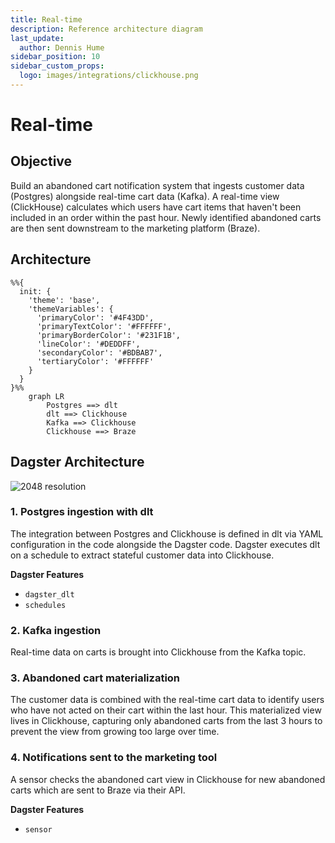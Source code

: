 ```yaml
---
title: Real-time
description: Reference architecture diagram
last_update:
  author: Dennis Hume
sidebar_position: 10
sidebar_custom_props:
  logo: images/integrations/clickhouse.png
---
```


# Real-time

## Objective

Build an abandoned cart notification system that ingests customer data (Postgres) alongside real-time cart data (Kafka). A real-time view (ClickHouse) calculates which users have cart items that haven't been included in an order within the past hour. Newly identified abandoned carts are then sent downstream to the marketing platform (Braze).

## Architecture

```mermaid
%%{
  init: {
    'theme': 'base',
    'themeVariables': {
      'primaryColor': '#4F43DD',
      'primaryTextColor': '#FFFFFF',
      'primaryBorderColor': '#231F1B',
      'lineColor': '#DEDDFF',
      'secondaryColor': '#BDBAB7',
      'tertiaryColor': '#FFFFFF'
    }
  }
}%%
    graph LR
        Postgres ==> dlt
        dlt ==> Clickhouse
        Kafka ==> Clickhouse
        Clickhouse ==> Braze
```

## Dagster Architecture

![2048 resolution](/images/examples/reference-architectures/real-time.png)

### 1. Postgres ingestion with dlt

The integration between Postgres and Clickhouse is defined in dlt via YAML configuration in the code alongside the Dagster code. Dagster executes dlt on a schedule to extract stateful customer data into Clickhouse.

**Dagster Features**

- `dagster_dlt`
- `schedules`

### 2. Kafka ingestion

Real-time data on carts is brought into Clickhouse from the Kafka topic.

### 3. Abandoned cart materialization

The customer data is combined with the real-time cart data to identify users who have not acted on their cart within the last hour. This materialized view lives in Clickhouse, capturing only abandoned carts from the last 3 hours to prevent the view from growing too large over time.

### 4. Notifications sent to the marketing tool

A sensor checks the abandoned cart view in Clickhouse for new abandoned carts which are sent to Braze via their API.

**Dagster Features**

- `sensor`